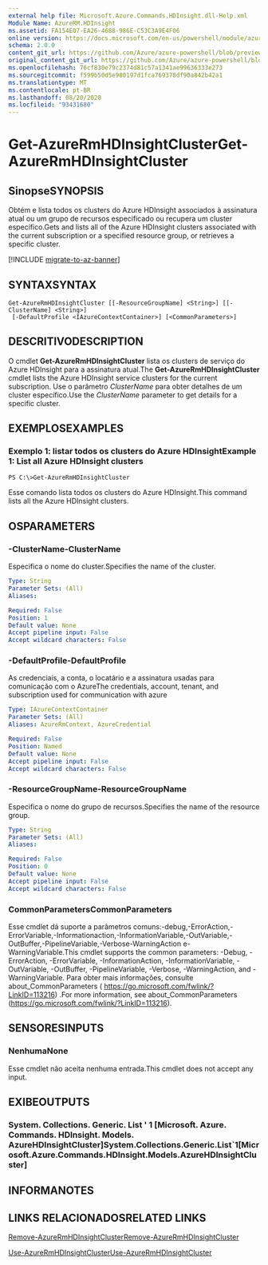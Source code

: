 ```yaml
---
external help file: Microsoft.Azure.Commands.HDInsight.dll-Help.xml
Module Name: AzureRM.HDInsight
ms.assetid: FA154E07-EA26-4688-986E-C53C3A9E4F06
online version: https://docs.microsoft.com/en-us/powershell/module/azurerm.hdinsight/get-azurermhdinsightcluster
schema: 2.0.0
content_git_url: https://github.com/Azure/azure-powershell/blob/preview/src/ResourceManager/HDInsight/Commands.HDInsight/help/Get-AzureRmHDInsightCluster.md
original_content_git_url: https://github.com/Azure/azure-powershell/blob/preview/src/ResourceManager/HDInsight/Commands.HDInsight/help/Get-AzureRmHDInsightCluster.md
ms.openlocfilehash: 76cf830e79c2374d81c57a1341ae99636333e273
ms.sourcegitcommit: f599b50d5e980197d1fca769378df90a842b42a1
ms.translationtype: MT
ms.contentlocale: pt-BR
ms.lasthandoff: 08/20/2020
ms.locfileid: "93431680"
---
```

# <span data-ttu-id="7b880-101">Get-AzureRmHDInsightCluster</span><span class="sxs-lookup"><span data-stu-id="7b880-101">Get-AzureRmHDInsightCluster</span></span>

## <span data-ttu-id="7b880-102">Sinopse</span><span class="sxs-lookup"><span data-stu-id="7b880-102">SYNOPSIS</span></span>
<span data-ttu-id="7b880-103">Obtém e lista todos os clusters do Azure HDInsight associados à assinatura atual ou um grupo de recursos especificado ou recupera um cluster específico.</span><span class="sxs-lookup"><span data-stu-id="7b880-103">Gets and lists all of the Azure HDInsight clusters associated with the current subscription or a specified resource group, or retrieves a specific cluster.</span></span>

[!INCLUDE [migrate-to-az-banner](../../includes/migrate-to-az-banner.md)]

## <span data-ttu-id="7b880-104">SYNTAX</span><span class="sxs-lookup"><span data-stu-id="7b880-104">SYNTAX</span></span>

```
Get-AzureRmHDInsightCluster [[-ResourceGroupName] <String>] [[-ClusterName] <String>]
 [-DefaultProfile <IAzureContextContainer>] [<CommonParameters>]
```

## <span data-ttu-id="7b880-105">DESCRITIVO</span><span class="sxs-lookup"><span data-stu-id="7b880-105">DESCRIPTION</span></span>
<span data-ttu-id="7b880-106">O cmdlet **Get-AzureRmHDInsightCluster** lista os clusters de serviço do Azure HDInsight para a assinatura atual.</span><span class="sxs-lookup"><span data-stu-id="7b880-106">The **Get-AzureRmHDInsightCluster** cmdlet lists the Azure HDInsight service clusters for the current subscription.</span></span>
<span data-ttu-id="7b880-107">Use o parâmetro *ClusterName* para obter detalhes de um cluster específico.</span><span class="sxs-lookup"><span data-stu-id="7b880-107">Use the *ClusterName* parameter to get details for a specific cluster.</span></span>

## <span data-ttu-id="7b880-108">EXEMPLOS</span><span class="sxs-lookup"><span data-stu-id="7b880-108">EXAMPLES</span></span>

### <span data-ttu-id="7b880-109">Exemplo 1: listar todos os clusters do Azure HDInsight</span><span class="sxs-lookup"><span data-stu-id="7b880-109">Example 1: List all Azure HDInsight clusters</span></span>
```
PS C:\>Get-AzureRmHDInsightCluster
```

<span data-ttu-id="7b880-110">Esse comando lista todos os clusters do Azure HDInsight.</span><span class="sxs-lookup"><span data-stu-id="7b880-110">This command lists all the Azure HDInsight clusters.</span></span>

## <span data-ttu-id="7b880-111">OS</span><span class="sxs-lookup"><span data-stu-id="7b880-111">PARAMETERS</span></span>

### <span data-ttu-id="7b880-112">-ClusterName</span><span class="sxs-lookup"><span data-stu-id="7b880-112">-ClusterName</span></span>
<span data-ttu-id="7b880-113">Especifica o nome do cluster.</span><span class="sxs-lookup"><span data-stu-id="7b880-113">Specifies the name of the cluster.</span></span>

```yaml
Type: String
Parameter Sets: (All)
Aliases: 

Required: False
Position: 1
Default value: None
Accept pipeline input: False
Accept wildcard characters: False
```

### <span data-ttu-id="7b880-114">-DefaultProfile</span><span class="sxs-lookup"><span data-stu-id="7b880-114">-DefaultProfile</span></span>
<span data-ttu-id="7b880-115">As credenciais, a conta, o locatário e a assinatura usadas para comunicação com o Azure</span><span class="sxs-lookup"><span data-stu-id="7b880-115">The credentials, account, tenant, and subscription used for communication with azure</span></span>

```yaml
Type: IAzureContextContainer
Parameter Sets: (All)
Aliases: AzureRmContext, AzureCredential

Required: False
Position: Named
Default value: None
Accept pipeline input: False
Accept wildcard characters: False
```

### <span data-ttu-id="7b880-116">-ResourceGroupName</span><span class="sxs-lookup"><span data-stu-id="7b880-116">-ResourceGroupName</span></span>
<span data-ttu-id="7b880-117">Especifica o nome do grupo de recursos.</span><span class="sxs-lookup"><span data-stu-id="7b880-117">Specifies the name of the resource group.</span></span>

```yaml
Type: String
Parameter Sets: (All)
Aliases: 

Required: False
Position: 0
Default value: None
Accept pipeline input: False
Accept wildcard characters: False
```

### <span data-ttu-id="7b880-118">CommonParameters</span><span class="sxs-lookup"><span data-stu-id="7b880-118">CommonParameters</span></span>
<span data-ttu-id="7b880-119">Esse cmdlet dá suporte a parâmetros comuns:-debug,-ErrorAction,-ErrorVariable,-Informationaction,-InformationVariable,-OutVariable,-OutBuffer,-PipelineVariable,-Verbose-WarningAction e-WarningVariable.</span><span class="sxs-lookup"><span data-stu-id="7b880-119">This cmdlet supports the common parameters: -Debug, -ErrorAction, -ErrorVariable, -InformationAction, -InformationVariable, -OutVariable, -OutBuffer, -PipelineVariable, -Verbose, -WarningAction, and -WarningVariable.</span></span> <span data-ttu-id="7b880-120">Para obter mais informações, consulte about_CommonParameters ( https://go.microsoft.com/fwlink/?LinkID=113216) .</span><span class="sxs-lookup"><span data-stu-id="7b880-120">For more information, see about_CommonParameters (https://go.microsoft.com/fwlink/?LinkID=113216).</span></span>

## <span data-ttu-id="7b880-121">SENSORES</span><span class="sxs-lookup"><span data-stu-id="7b880-121">INPUTS</span></span>

### <span data-ttu-id="7b880-122">Nenhuma</span><span class="sxs-lookup"><span data-stu-id="7b880-122">None</span></span>
<span data-ttu-id="7b880-123">Esse cmdlet não aceita nenhuma entrada.</span><span class="sxs-lookup"><span data-stu-id="7b880-123">This cmdlet does not accept any input.</span></span>

## <span data-ttu-id="7b880-124">EXIBE</span><span class="sxs-lookup"><span data-stu-id="7b880-124">OUTPUTS</span></span>

### <span data-ttu-id="7b880-125">System. Collections. Generic. List ' 1 [Microsoft. Azure. Commands. HDInsight. Models. AzureHDInsightCluster]</span><span class="sxs-lookup"><span data-stu-id="7b880-125">System.Collections.Generic.List\`1[Microsoft.Azure.Commands.HDInsight.Models.AzureHDInsightCluster]</span></span>

## <span data-ttu-id="7b880-126">INFORMA</span><span class="sxs-lookup"><span data-stu-id="7b880-126">NOTES</span></span>

## <span data-ttu-id="7b880-127">LINKS RELACIONADOS</span><span class="sxs-lookup"><span data-stu-id="7b880-127">RELATED LINKS</span></span>

[<span data-ttu-id="7b880-128">Remove-AzureRmHDInsightCluster</span><span class="sxs-lookup"><span data-stu-id="7b880-128">Remove-AzureRmHDInsightCluster</span></span>](./Remove-AzureRmHDInsightCluster.md)

[<span data-ttu-id="7b880-129">Use-AzureRmHDInsightCluster</span><span class="sxs-lookup"><span data-stu-id="7b880-129">Use-AzureRmHDInsightCluster</span></span>](./Use-AzureRmHDInsightCluster.md)


